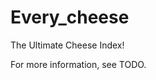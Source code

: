 Every_cheese
==============================

The Ultimate Cheese Index!

For more information, see TODO.
